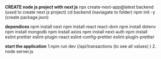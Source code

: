**CREATE node js project with next js** 
npx create-next-app@latest backend   (used to create next js project)
cd backend  (naviagate to folder)
npm init -y   (create package.json)

**dependices**
npm install next
npm install react react-dom
npm install dotenv
npm install mongodb
npm install axios
npm install next-auth
npm install eslint prettier eslint-plugin-react eslint-config-prettier eslint-plugin-prettier

**start the application**
1.npm run dev   (/api/transactions   (to see all values) )
2. node server.js 






